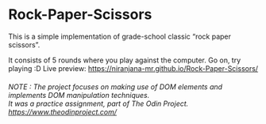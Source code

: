 # Rock-Paper-Scissors

This is a simple implementation of grade-school classic “rock paper scissors”. 

It consists of 5 rounds where you play against the computer. Go on, try playing :D 
Live preview: https://niranjana-mr.github.io/Rock-Paper-Scissors/




<i><h6> NOTE : The project focuses on making use of DOM elements and implements DOM manipulation techniques. 
<br>It was a practice assignment, part of The Odin Project. <a> https://www.theodinproject.com/ </a> </h6></i>
